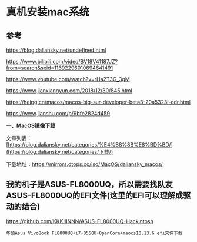 # 真机安装mac系统

## 参考

https://blog.daliansky.net/undefined.html



https://www.bilibili.com/video/BV18V41187JZ?from=search&seid=11692296010694641491



https://www.youtube.com/watch?v=rHa2T3G_3gM



https://www.jianxiangyun.com/2018/12/30/845.html



https://heipg.cn/macos/macos-big-sur-developer-beta3-20a5323i-cdr.html

https://www.jianshu.com/p/9bfe2824d459

**一、MacOS镜像下载**

文章列表：[https://blog.daliansky.net/categories/%E4%B8%8B%E8%BD%BD/](https://blog.daliansky.net/categories/下载/)

下载地址：https://mirrors.dtops.cc/iso/MacOS/daliansky_macos/



## 我的机子是ASUS-FL8000UQ，所以需要找队友ASUS-FL8000UQ的EFI文件(这里的EFI可以理解成驱动的结合)

https://github.com/KKKIIINNN/ASUS-FL8000UQ-Hackintosh

```
华硕Asus VivoBook FL8000UQ+i7-8550U+OpenCore+maocs10.13.6 efi文件下载
```


